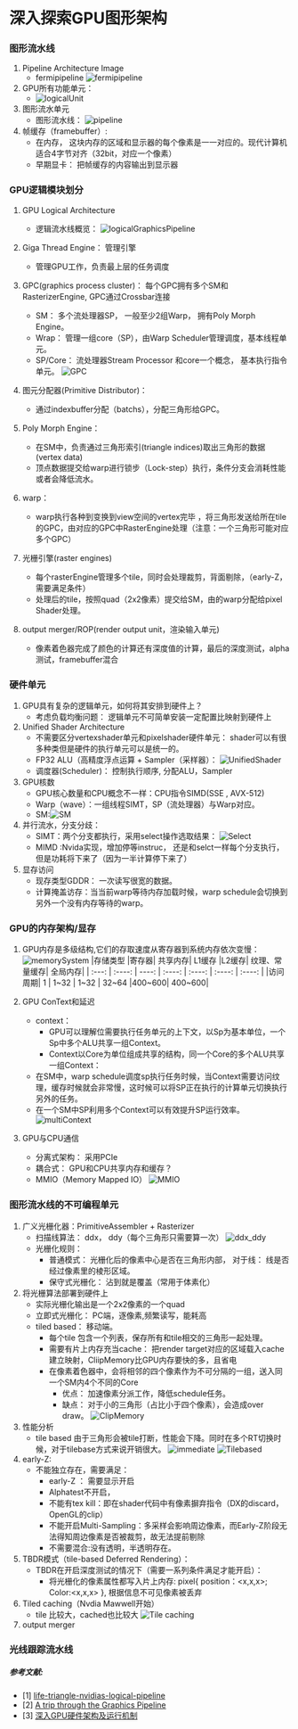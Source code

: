 # 深入探索GPU图形架构
### 图形流水线
1. Pipeline Architecture Image
    * fermipipeline
    ![fermipipeline](./Image/fermipipeline.png)
    <!-- * Ampere GPU Architecture -->
    <!-- ![AmpereArchitect](./Image/AmpereArchitecture.png) -->
4. GPU所有功能单元：
    * ![logicalUnit](./Image/LogicalUnit.png)
1. 图形流水单元
    * 图形流水线：
    ![pipeline](./Image/Pipeline.png)
3. 帧缓存（framebuffer）:
    * 在内存， 这块内存的区域和显示器的每个像素是一一对应的。现代计算机适合4字节对齐（32bit，对应一个像素）
    * 早期显卡： 把帧缓存的内容输出到显示器 

### GPU逻辑模块划分 
1. GPU Logical Architecture 
    * 逻辑流水线概览：
    ![logicalGraphicsPipeline](./Image/LogicalGraphicsPipeline.png)
    
2. Giga Thread Engine： 管理引擎
    * 管理GPU工作，负责最上层的任务调度
3. GPC(graphics process cluster)： 每个GPC拥有多个SM和RasterizerEngine, GPC通过Crossbar连接
    * SM： 多个流处理器SP， 一般至少2组Warp， 拥有Poly Morph Engine。
    * Wrap： 管理一组core（SP），由Warp Scheduler管理调度，基本线程单元。
    * SP/Core： 流处理器Stream Processor 和core一个概念， 基本执行指令单元。
    ![GPC](./Image/GPC.png)
3. 图元分配器(Primitive Distributor)：
    * 通过indexbuffer分配（batchs），分配三角形给GPC。
4. Poly Morph Engine： 
    * 在SM中，负责通过三角形索引(triangle indices)取出三角形的数据(vertex data)
    * 顶点数据提交给warp进行锁步（Lock-step）执行，条件分支会消耗性能或者会降低流水。
5. warp：
    * warp执行各种到变换到view空间的vertex完毕 ，将三角形发送给所在tile的GPC，由对应的GPC中RasterEngine处理（注意：一个三角形可能对应多个GPC）
6. 光栅引擎(raster engines)
    * 每个rasterEngine管理多个tile，同时会处理裁剪，背面剔除，（early-Z，需要满足条件）
    * 处理后的tile，按照quad（2x2像素）提交给SM，由的warp分配给pixel Shader处理。
7. output merger/ROP(render output unit，渲染输入单元)
    * 像素着色器完成了颜色的计算还有深度值的计算，最后的深度测试，alpha测试，framebuffer混合



### 硬件单元
1. GPU具有复杂的逻辑单元，如何将其安排到硬件上？
    * 考虑负载均衡问题： 逻辑单元不可简单安装一定配置比映射到硬件上
2. Unified Shader Architecture
    * 不需要区分vertexshader单元和pixelshader硬件单元： shader可以有很多种类但是硬件的执行单元可以是统一的。
    * FP32 ALU（高精度浮点运算 + Sampler（采样器）：
    ![UnifiedShader](./Image/UnifedShader.png)
    * 调度器(Scheduler)： 控制执行顺序, 分配ALU，Sampler
3. GPU核数
    * GPU核心数量和CPU概念不一样：CPU指令SIMD(SSE , AVX-512)
    * Warp（wave）：一组线程SIMT，SP（流处理器）与Warp对应。
    * SM:![SM](./Image/StreamingMultiProcesser.png)  
4. 并行流水，分支分歧：
    * SIMT：两个分支都执行，采用select操作选取结果：
    ![Select](./Image/SIMD_Select.png)
    * MIMD :Nvida实现，增加停等instruc， 还是和selct一样每个分支执行，但是功耗将下来了（因为一半计算停下来了）
5. 显存访问
    * 现存类型GDDR： 一次读写很宽的数据。
    * 计算掩盖访存：当当前warp等待内存加载时候，warp schedule会切换到另外一个没有内存等待的warp。 



### GPU的内存架构/显存
1. GPU内存是多级结构,它们的存取速度从寄存器到系统内存依次变慢：
    ![memorySystem](./Image/GPU-MemorySystem.png)
    |存储类型	|寄存器|	共享内存|	L1缓存	|L2缓存|	纹理、常量缓存|	全局内存|
    | :---: | :----: | ----: | :----: | :----: | :----: | :----: |
    |访问周期|	1	| 1~32	| 1~32	| 32~64	|400~600|	400~600| 
2. GPU ConText和延迟
    * context： 
        - GPU可以理解位需要执行任务单元的上下文，以Sp为基本单位，一个Sp中多个ALU共享一组Context。
        - Context以Core为单位组成共享的结构，同一个Core的多个ALU共享一组Context：
    * 在SM中，warp schedule调度sp执行任务时候，当Context需要访问纹理，缓存时候就会非常慢，这时候可以将SP正在执行的计算单元切换执行另外的任务。
    * 在一个SM中SP利用多个Context可以有效提升SP运行效率。
    ![multiContext](./Image/multi_Context.png)
    
3. GPU与CPU通信
    * 分离式架构： 采用PCIe
    * 耦合式： GPU和CPU共享内存和缓存？　
    * MMIO（Memory Mapped IO）
    ![MMIO](./Image/MMIO.png)

### 图形流水线的不可编程单元
1. 广义光栅化器：PrimitiveAssembler + Rasterizer
    * 扫描线算法： ddx， ddy（每个三角形只需要算一次）
    ![ddx_ddy](./Image/ddx_ddy.png)  
    * 光栅化规则：
        * 普通模式： 光栅化后的像素中心是否在三角形内部， 对于线： 线是否经过像素里的棱形区域。
        * 保守式光栅化： 沾到就是覆盖（常用于体素化）
2. 将光栅算法部署到硬件上
    * 实际光栅化输出是一个2x2像素的一个quad
    * 立即式光栅化： PC端，逐像素,频繁读写，能耗高
    * tiled based： 移动端。
        * 每个tile 包含一个列表，保存所有和tile相交的三角形一起处理。
        * 需要有片上内存充当cache： 把render target对应的区域载入cache建立映射，CliipMemory比GPU内存要快的多，且省电
        * 在像素着色器中，会将相邻的四个像素作为不可分隔的一组，送入同一个SM内4个不同的Core
            - 优点： 加速像素分派工作，降低schedule任务。
            - 缺点： 对于小的三角形（占比小于四个像素），会造成over draw。
        ![ClipMemory](./Image/ClipMemory.png)
3. 性能分析
    * tile based  由于三角形会被tile打断，性能会下降。同时在多个RT切换时候，对于tilebase方式来说开销很大。
    ![immediate](./Image/immediateRasterize.png)
    ![Tilebased](./Image/TilebasedRasterize.png)
4. early-Z: 
    * 不能独立存在，需要满足：
        - early-Z ： 需要显示开启
        - Alphatest不开启，
        - 不能有tex kill：即在shader代码中有像素摒弃指令（DX的discard，OpenGL的clip）
        - 不能开启Multi-Sampling：多采样会影响周边像素，而Early-Z阶段无法得知周边像素是否被裁剪，故无法提前剔除
        - 不需要混合:没有透明，半透明存在。
5. TBDR模式（tile-based Deferred Rendering）： 
    * TBDR在开启深度测试的情况下（需要一系列条件满足才能开启）：
        * 将光栅化的像素属性都写入片上内存: pixel{ position：<x,x,x>; Color:<x,x,x> },  根据信息不可见像素被丢弃
6. Tiled caching（Nvdia Mawwell开始）
    * tile 比较大，cached也比较大
    ![Tile caching](./Image/Tile_Caching.png)
4. output merger

###  光线跟踪流水线


##### 参考文献: 
* [1] [life-triangle-nvidias-logical-pipeline](https://developer.nvidia.com/content/life-triangle-nvidias-logical-pipeline)
* [2] [A trip through the Graphics Pipeline](https://fgiesen.wordpress.com/2011/07/09/a-trip-through-the-graphics-pipeline-2011-index/)
* [3] [深入GPU硬件架构及运行机制](https://www.cnblogs.com/timlly/p/11471507.html)